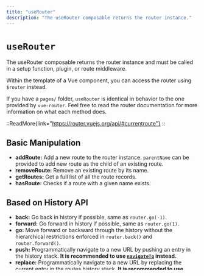 ```yaml
---
title: "useRouter"
description: "The useRouter composable returns the router instance."
---
```


# `useRouter`

The useRouter composable returns the router instance and must be called in a setup function, plugin, or route middleware.

Within the template of a Vue component, you can access the router using `$router` instead.

If you have a `pages/` folder, `useRouter` is identical in behavior to the one provided by `vue-router`. Feel free to read the router documentation for more information on what each method does.

::ReadMore{link="https://router.vuejs.org/api/#currentroute"}
::

## Basic Manipulation

- **addRoute:** Add a new route to the router instance. `parentName` can be provided to add new route as the child of an existing route.
- **removeRoute:** Remove an existing route by its name.
- **getRoutes:** Get a full list of all the route records.
- **hasRoute:** Checks if a route with a given name exists.

## Based on History API

- **back:** Go back in history if possible, same as `router.go(-1)`.
- **forward:** Go forward in history if possible, same as `router.go(1)`.
- **go:** Move forward or backward through the history without the hierarchical restrictions enforced in `router.back()` and `router.forward()`.
- **push:** Programmatically navigate to a new URL by pushing an entry in the history stack. **It is recommended to use [`navigateTo`](/api/utils/navigate-to) instead.**
- **replace:** Programmatically navigate to a new URL by replacing the current entry in the routes history stack. **It is recommended to use [`navigateTo`](/api/utils/navigate-to) instead.**

> TIP: `router.addRoute()` adds route details into an array of routes and it is useful while building Nuxt plugins while `router.push()` on the other hand, triggers a new navigation immediately and it is useful in Nuxt Page components, Vue components and composable.

```js [js]
const router = useRouter();
router.back();
router.forward();
router.go();
router.push({ path: "/home" });
router.replace({ hash: "#bio" });
````

::ReadMore{link="https://developer.mozilla.org/en-US/docs/Web/API/History"}
::

## Navigation Guards

`useRouter` composable provides `afterEach`, `beforeEach` and `beforeResolve` helper methods that acts as navigation guards.

However, Nuxt has a concept of **route middleware** that simplifies the implementation of navigation guards and provides a better developer experience.

::ReadMore{link="/docs/guide/directory-structure/middleware"}
::

## Promise and Error Handling

- **isReady:** Returns a Promise that resolves when the router has completed the initial navigation.
- **onError:** Adds an error handler that is called every time a non caught error happens during navigation.
- **resolve:** Returns the normalized version of a route location. Also includes an `href` property that includes any existing base.

::ReadMore{link="https://router.vuejs.org/api/#router-methods"}
::

## Universal Router Instance

If you do not have a `pages/` folder, then `useRouter` will return a universal router instance with similar helper methods, but be aware that not all features may be supported or behave in exactly the same way as with `vue-router`.
